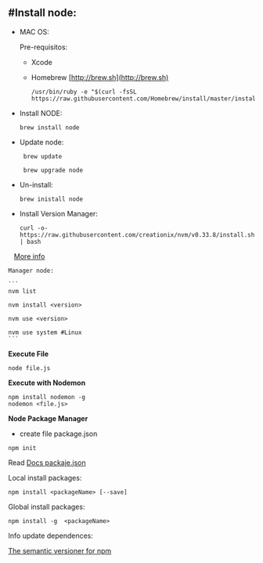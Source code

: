 #Install node:
---------------



- MAC OS:

  Pre-requisitos:
  - Xcode
  - Homebrew [http://brew.sh](http://brew.sh)
  
     ```
     /usr/bin/ruby -e "$(curl -fsSL https://raw.githubusercontent.com/Homebrew/install/master/install)
     ```


- Install NODE:

    ```
    brew install node
    ```
- Update node:
    ```
     brew update
     
     brew upgrade node
    ```
- Un-install:
    ```
    brew inistall node
    ```
    
- Install Version Manager:
    ```
    curl -o- https://raw.githubusercontent.com/creationix/nvm/v0.33.8/install.sh | bash
    ```
    [More info](https://github.com/creationix/nvm)

    Manager node:
    
    ```
    nvm list
    
    nvm install <version>
    
    nvm use <version>
    
    nvm use system #Linux
    ```
    
**Execute File**

 ```
 node file.js
 ```
**Execute with Nodemon**

 ```
 npm install nodemon -g
 nodemon <file.js>
 ```
 
 **Node Package Manager**
 
- create file package.json
```
npm init
```
Read [Docs packaje.json](https://docs.npmjs.com/files/package.json)

Local install packages:
```
npm install <packageName> [--save]
```
Global install packages:
```
npm install -g  <packageName>
```
Info update dependences:

[The semantic versioner for npm](https://github.com/npm/node-semver/)
